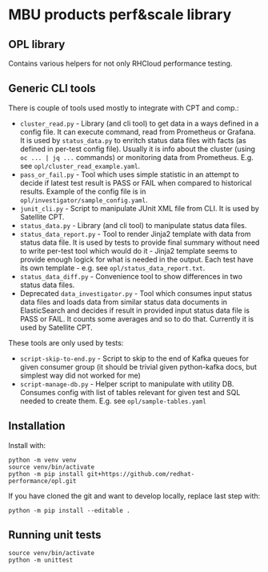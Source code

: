 MBU products perf&scale library
======================

OPL library
-----------

Contains various helpers for not only RHCloud performance testing.

Generic CLI tools
-----------------

There is couple of tools used mostly to integrate with CPT and comp.:

 * `cluster_read.py` - Library (and cli tool) to get data in a ways defined in
   a config file. It can execute command, read from Prometheus or Grafana. It
   is used by `status_data.py` to enritch status data files with facts (as
   defined in per-test config file). Usually it is info about the cluster
   (using `oc ... | jq ...` commands) or monitoring data from Prometheus.
   E.g. see `opl/cluster_read_example.yaml`.
 * `pass_or_fail.py` - Tool which uses simple statistic in an attempt to
   decide if latest test result is PASS or FAIL when compared to historical
   results. Example of the config file is in
   `opl/investigator/sample_config.yaml`.
 * `junit_cli.py` - Script to manipulate JUnit XML file from CLI. It is
   used by Satellite CPT.
 * `status_data.py` - Library (and cli tool) to manipulate status data files.
 * `status_data_report.py` - Tool to render Jinja2 template with data from
   status data file. It is used by tests to provide final summary without need
   to write per-test tool which would do it - Jinja2 template seems to provide
   enough logick for what is needed in the output. Each test have its own
   template - e.g. see `opl/status_data_report.txt`.
 * `status_data_diff.py` - Convenience tool to show differences in two status
   data files.
 * Deprecated `data_investigator.py` - Tool which consumes input status data
   files and loads data from similar status data documents in ElasticSearch
   and decides if result in provided input status data file is PASS or FAIL.
   It counts some averages and so to do that. Currently it is used by
   Satellite CPT.

These tools are only used by tests:

 * `script-skip-to-end.py` - Script to skip to the end of Kafka queues for
   given consumer group (it should be trivial given python-kafka docs, but
   simplest way did not worked for me)
 * `script-manage-db.py` - Helper script to manipulate with utility DB.
   Consumes config with list of tables relevant for given test and SQL needed
   to create them. E.g. see `opl/sample-tables.yaml`

Installation
------------

Install with:

    python -m venv venv
    source venv/bin/activate
    python -m pip install git+https://github.com/redhat-performance/opl.git

If you have cloned the git and want to develop locally, replace last step with:

    python -m pip install --editable .

Running unit tests
------------------

    source venv/bin/activate
    python -m unittest
